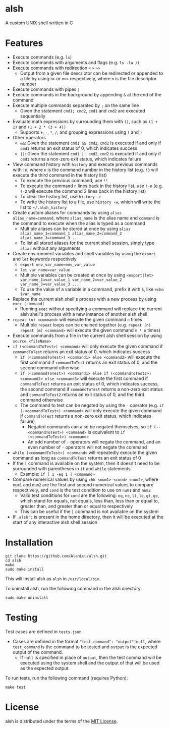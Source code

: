 # alsh
A custom UNIX shell written in C

# Features
- Execute commands (e.g. `ls`)
- Execute commands with arguments and flags (e.g. `ls -la /`)
- Execute commands with redirection `<` `>` `>>`
    - Output from a given file descriptor can be redirected or appended to a file by using `n>` or `n>>` respectively, where `n` is the file descriptor number
- Execute commands with pipes `|`
- Execute commands in the background by appending `&` at the end of the command
- Execute multiple commands separated by `;` on the same line
    - Given the statement `cmd1; cmd2`, `cmd1` and `cmd2` are executed sequentially
- Evaluate math expressions by surrounding them with `()`, such as `(1 + 1)` and `(1 + 2 * (3 + 4))`
    - Supports `+`, `-`, `*`, `/`, and grouping expressions using `(` and `)`
- Other operators
    - `&&`: Given the statement `cmd1 && cmd2`, `cmd2` is executed if and only if `cmd1` returns an exit status of 0, which indicates success
    - `||`: Given the statement `cmd1 || cmd2`, `cmd2` is executed if and only if `cmd1` returns a non-zero exit status, which indicates failure
- View command history with `history` and execute previous commands with `!n`, where `n` is the command number in the history list (e.g. `!3` will execute the third command in the history list)
    - To execute the previous command, use `!!`
    - To execute the command `n` lines back in the history list, use `!-n` (e.g. `!-2` will execute the command 2 lines back in the history list)
    - To clear the history list, use `history -c`
    - To write the history list to a file, use `history -w`, which will write the list to `~/.alsh_history`
- Create custom aliases for commands by using `alias alias_name=command`, where `alias_name` is the alias name and `command` is the command to execute when the alias is typed as a command
    - Multiple aliases can be stored at once by using `alias alias_name_1=command_1 alias_name_2=command_2 alias_name_3=command_3 ...`
    - To list all stored aliases for the current shell session, simply type `alias` without any arguments
- Create environment variables and shell variables by using the `export` and `let` keywords respectively
    - `export env_var_name=env_var_value`
    - `let var_name=var_value`
    - Multiple variables can be created at once by using `<export|let> var_name_1=var_value_1 var_name_2=var_value_2 var_name_3=var_value_3 ...`
    - To use the value of a variable in a command, prefix it with `$`, like `echo $var_name`
- Replace the current alsh shell's process with a new process by using `exec [command]`
    - Running `exec` without specifying a command will replace the current alsh shell's process with a new instance of another alsh shell
- `repeat (n) <command>` will execute the given command `n` times
    - Multiple `repeat` loops can be chained together (e.g. `repeat (n) repeat (m) <command>` will execute the given command `m * n` times)
- Execute commands from a file in the current alsh shell session by using `source <fileName>`
- `if (<commandToTest>) <command>` will only execute the given command if `commandToTest` returns an exit status of 0, which indicates success
    - `if (<commandToTest>) <command1> else <command2>` will execute the first command if `commandToTest` returns an exit status of 0, and the second command otherwise
    - `if (<commandToTest>) <command1> else if (<commandToTest2>) <command2> else <command3>` will execute the first command if `commandToTest` returns an exit status of 0, which indicates success, the second command if `commandToTest` returns a non-zero exit status and `commandToTest2` returns an exit status of 0, and the third command otherwise
    - The command to test can be negated by using the `-` operator (e.g. `if (-<commandToTest>) <command>` will only execute the given command if `commandToTest` returns a non-zero exit status, which indicates failure)
        - Negated commands can also be negated themselves, so `if (--<commandToTest>) <command>` is equivalent to `if (<commandToTest>) <command>`
        - An odd number of `-` operators will negate the command, and an even number of `-` operators will not negate the command
- `while (<commandToTest>) <command>` will repeatedly execute the given command as long as `commandToTest` returns an exit status of 0
- If the `[` command is available on the system, then it doesn't need to be surrounded with parentheses in `if` and `while` statements
    - Example: `if [ 1 -eq 1 ] <command>`
- Compare numerical values by using `chk <num1> <cond> <num2>`, where `num1` and `num2` are the first and second numerical values to compare respectively, and `cond` is the test condition to use on `num1` and `num2`
    - Valid test conditions for `cond` are the following: `eq`, `ne`, `lt`, `le`, `gt`, `ge`, which stand for equals, not equals, less than, less than or equal to, greater than, and greater than or equal to respectively
    - This can be useful if the `[` command is not available on the system
- If `.alshrc` is present in the home directory, then it will be executed at the start of any interactive alsh shell session

# Installation
```
git clone https://github.com/AlanLuu/alsh.git
cd alsh
make
sudo make install
```
This will install alsh as `alsh` in `/usr/local/bin`.

To uninstall alsh, run the following command in the alsh directory:
```
sudo make uninstall
```

# Testing
Test cases are defined in `tests.json`.
- Cases are defined in the format `"test_command": "output"|null`, where `test_command` is the command to be tested and `output` is the expected output of the command.
    - If `null` is specified in place of `output`, then the test command will be executed using the system shell and the output of that will be used as the expected output.

To run tests, run the following command (requires Python):
```
make test
```

# License
alsh is distributed under the terms of the [MIT License](https://github.com/AlanLuu/alsh/blob/main/LICENSE).
